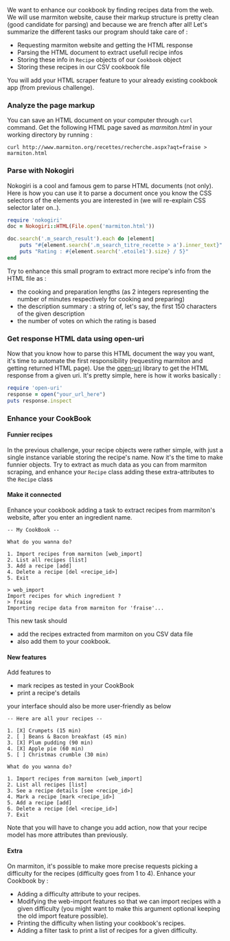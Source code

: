 We want to enhance our cookbook by finding recipes data from the web. We will use marmiton website, cause their markup structure is pretty clean (good candidate for parsing) and because we are french after all! Let's summarize the different tasks our program should take care of :

* Requesting marmiton website and getting the HTML response
* Parsing the HTML document to extract usefull recipe infos
* Storing these info in `Recipe` objects of our `Cookbook` object
* Storing these recipes in our CSV cookbook file

You will add your HTML scraper feature to your already existing cookbook app (from previous challenge).

### Analyze the page markup 
You can save an HTML document on your computer through `curl` command. Get the following HTML page saved as *marmiton.html* in your working directory by running :

```
curl http://www.marmiton.org/recettes/recherche.aspx?aqt=fraise > marmiton.html
````

### Parse with Nokogiri
Nokogiri is a cool and famous gem to parse HTML documents (not only). Here is how you can use it to parse a document once you know the CSS selectors of the elements you are interested in (we will re-explain CSS selector later on..).

```ruby
require 'nokogiri'
doc = Nokogiri::HTML(File.open('marmiton.html'))

doc.search('.m_search_result').each do |element|
    puts "#{element.search('.m_search_titre_recette > a').inner_text}"
    puts "Rating : #{element.search('.etoile1').size} / 5}"    
end
```

Try to enhance this small program to extract more recipe's info from the HTML file as :

* the cooking and preparation lengths (as 2 integers representing the number of minutes respectively for cooking and preparing)
* the description summary : a string of, let's say, the first 150 characters of the given description
* the number of votes on which the rating is based


### Get response HTML data using open-uri
Now that you know how to parse this HTML document the way you want, it's time to automate the first responsibility (requesting marmiton and getting returned HTML page). Use the [open-uri](http://www.ruby-doc.org/stdlib-1.9.3/libdoc/open-uri/rdoc/OpenURI.html) library to get the HTML response from a given uri. It's pretty simple, here is how it works basically :

```ruby 
require 'open-uri'
response = open("your_url_here")
puts response.inspect
```

### Enhance your CookBook
#### Funnier recipes
In the previous challenge, your recipe objects were rather simple, with just a single instance variable storing the recipe's name. Now it's the time to make funnier objects. Try to extract as much data as you can from marmiton scraping, and enhance your `Recipe` class adding these extra-attributes to the `Recipe` class

#### Make it connected
Enhance your cookbook adding a task to extract recipes from marmiton's website, after you enter an ingredient name.

```
-- My CookBook --

What do you wanna do?

1. Import recipes from marmiton [web_import]
2. List all recipes [list]
3. Add a recipe [add]
4. Delete a recipe [del <recipe_id>]
5. Exit

> web_import
Import recipes for which ingredient ?
> fraise
Importing recipe data from marmiton for 'fraise'...
```

This new task should

* add the recipes extracted from marmiton on you CSV data file 
* also add them to your cookbook.

#### New features
Add features to 

* mark recipes as tested in your CookBook 
* print a recipe's details

your interface should also be more user-friendly as below

```
-- Here are all your recipes --

1. [X] Crumpets (15 min)
2. [ ] Beans & Bacon breakfast (45 min)
3. [X] Plum pudding (90 min)
4. [X] Apple pie (60 min)
5. [ ] Christmas crumble (30 min)

What do you wanna do?

1. Import recipes from marmiton [web_import]
2. List all recipes [list]
3. See a recipe details [see <recipe_id>]
4. Mark a recipe [mark <recipe_id>]
5. Add a recipe [add]
6. Delete a recipe [del <recipe_id>]
7. Exit
```
Note that you will have to change you add action, now that your recipe model has more attributes than previously.

#### Extra 
On marmiton, it's possible to make more precise requests picking a difficulty for the recipes (difficulty goes from 1 to 4). Enhance your Cookbook by :

* Adding a difficulty attribute to your recipes.
* Modifying the web-import features so that we can import recipes with a given difficulty (you might want to make this argument optional keeping the old import feature possible). 
* Printing the difficulty when listing your cookbook's recipes.
* Adding a filter task to print a list of recipes for a given difficulty.

